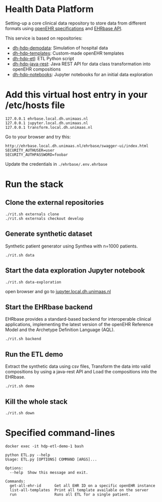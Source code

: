 # Health Data Platform

Setting-up a core clinical data repository to store data from different formats using [openEHR specifications](https://specifications.openehr.org/) and [EHRbase API](https://ehrbase.org/about-ehrbase/).

This service is based on repositories:
- [dh-hdp-demodata](https://github.com/MaastrichtUniversity/dh-hdp-demodata): Simulation of hospital data
- [dh-hdp-templates](https://github.com/MaastrichtUniversity/dh-hdp-templates): Custom-made openEHR templates
- [dh-hdp-etl](https://github.com/MaastrichtUniversity/dh-hdp-etl): ETL Python script
- [dh-hdp-java-rest](https://github.com/MaastrichtUniversity/dh-hdp-java-rest): Java REST API for data class transformation into openEHR compositions
- [dh-hdp-notebooks](https://github.com/MaastrichtUniversity/dh-hdp-notebooks): Jupyter notebooks for an initial data exploration

# Add this virtual host entry in your /etc/hosts file
```
127.0.0.1 ehrbase.local.dh.unimaas.nl
127.0.0.1 jupyter.local.dh.unimaas.nl
127.0.0.1 transform.local.dh.unimaas.nl
```

Go to your browser and try this:
```
http://ehrbase.local.dh.unimaas.nl/ehrbase/swagger-ui/index.html
SECURITY_AUTHUSER=user
SECURITY_AUTHPASSWORD=foobar
```
Update the credentials in `./ehrbase/.env.ehrbase`

# Run the stack

## Clone the external repositories

```
./rit.sh externals clone
./rit.sh externals checkout develop
```

## Generate synthetic dataset

Synthetic patient generator using Synthea with n=1000 patients.

```
./rit.sh data
```

## Start the data exploration Jupyter notebook

```
./rit.sh data-exploration
```
open browser and go to [jupyter.local.dh.unimaas.nl](jupyter.local.dh.unimaas.nl)

## Start the EHRbase backend

EHRbase provides a standard-based backend for interoperable clinical applications, implementing the latest version of the openEHR Reference Model and the Archetype Definition Language (AQL).

```
./rit.sh backend
```

## Run the ETL demo

Extract the synthetic data using csv files, Transform the data into valid compositions by using a java-rest API and Load the compositions into the EHRbase.

```
./rit.sh demo
```

## Kill the whole stack

```
./rit.sh down
```


# Specified command-lines
```
docker exec -it hdp-etl-demo-1 bash
```

```
python ETL.py --help
Usage: ETL.py [OPTIONS] COMMAND [ARGS]...

Options:
  --help  Show this message and exit.

Commands:
  get-all-ehr-id      Get all EHR ID on a specific openEHR instance
  list-all-templates  Print all template available on the server
  run                 Runs all ETL for a single patient.
```
